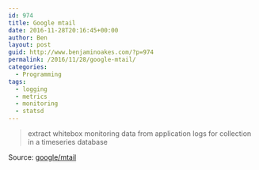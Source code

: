 ```yaml
---
id: 974
title: Google mtail
date: 2016-11-28T20:16:45+00:00
author: Ben
layout: post
guid: http://www.benjaminoakes.com/?p=974
permalink: /2016/11/28/google-mtail/
categories:
  - Programming
tags:
  - logging
  - metrics
  - monitoring
  - statsd
---
```

> extract whitebox monitoring data from application logs for collection in a timeseries database 

Source: <a href="https://github.com/google/mtail" target="_blank">google/mtail</a>
